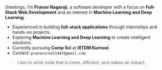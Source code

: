 Greetings, I’m **Pranav Nagaraji**, a software developer with a focus on **Full-Stack Web Development** and an interest in **Machine Learning and Deep Learning**.  

- Experienced in building **full-stack applications** through internships and hands-on projects.  
- Exploring **Machine Learning and Deep Learning** to create intelligent solutions.  
- Currently pursuing **Comp Sci** at **IIITDM Kurnool**.  
- Contact: `pranavsresh1947@gmail.com`  

> I aim to write code that is clean, efficient, and makes an impact.
